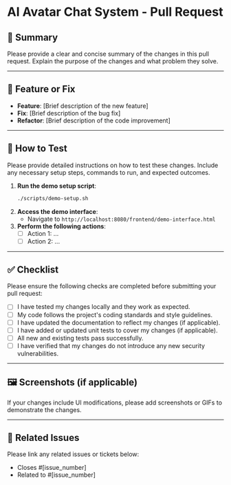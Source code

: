 # AI Avatar Chat System - Pull Request

## 📝 Summary

Please provide a clear and concise summary of the changes in this pull request. Explain the purpose of the changes and what problem they solve.

---

## 🚀 Feature or Fix

- **Feature**: [Brief description of the new feature]
- **Fix**: [Brief description of the bug fix]
- **Refactor**: [Brief description of the code improvement]

---

## 🧪 How to Test

Please provide detailed instructions on how to test these changes. Include any necessary setup steps, commands to run, and expected outcomes.

1. **Run the demo setup script**:
   ```bash
   ./scripts/demo-setup.sh
   ```
2. **Access the demo interface**:
   - Navigate to `http://localhost:8080/frontend/demo-interface.html`
3. **Perform the following actions**:
   - [ ] Action 1: ...
   - [ ] Action 2: ...

---

## ✅ Checklist

Please ensure the following checks are completed before submitting your pull request:

- [ ] I have tested my changes locally and they work as expected.
- [ ] My code follows the project's coding standards and style guidelines.
- [ ] I have updated the documentation to reflect my changes (if applicable).
- [ ] I have added or updated unit tests to cover my changes (if applicable).
- [ ] All new and existing tests pass successfully.
- [ ] I have verified that my changes do not introduce any new security vulnerabilities.

---

## 🖼️ Screenshots (if applicable)

If your changes include UI modifications, please add screenshots or GIFs to demonstrate the changes.

---

## 🔗 Related Issues

Please link any related issues or tickets below:

- Closes #[issue_number]
- Related to #[issue_number]